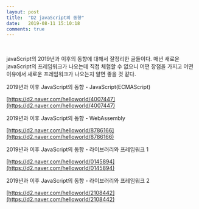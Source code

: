 ```yaml
---
layout: post
title:  "D2 javaScript의 동향"
date:   2019-08-11 15:10:18
comments: true
---
```


<br/>

javaScript의 2019년과 이후의 동향에 대해서 잘정리한 글들이다. 
매년 새로운 javaScript의 프레임워크가 나오는데 직접 체험할 수 없으니 
어떤 장점을 가지고 어떤 이유에서 새로운 프레임워크가 나오는지 알면 좋을 것 같다.


 2019년과 이후 JavaScript의 동향 - JavaScript(ECMAScript)

 [https://d2.naver.com/helloworld/4007447](https://d2.naver.com/helloworld/4007447)

 2019년과 이후 JavaScript의 동향 - WebAssembly

 [https://d2.naver.com/helloworld/8786166](https://d2.naver.com/helloworld/8786166)

 2019년과 이후 JavaScript의 동향 - 라이브러리와 프레임워크 1

 [https://d2.naver.com/helloworld/0145894](https://d2.naver.com/helloworld/0145894)

 2019년과 이후 JavaScript의 동향 - 라이브러리와 프레임워크 2

 [https://d2.naver.com/helloworld/2108442](https://d2.naver.com/helloworld/2108442)